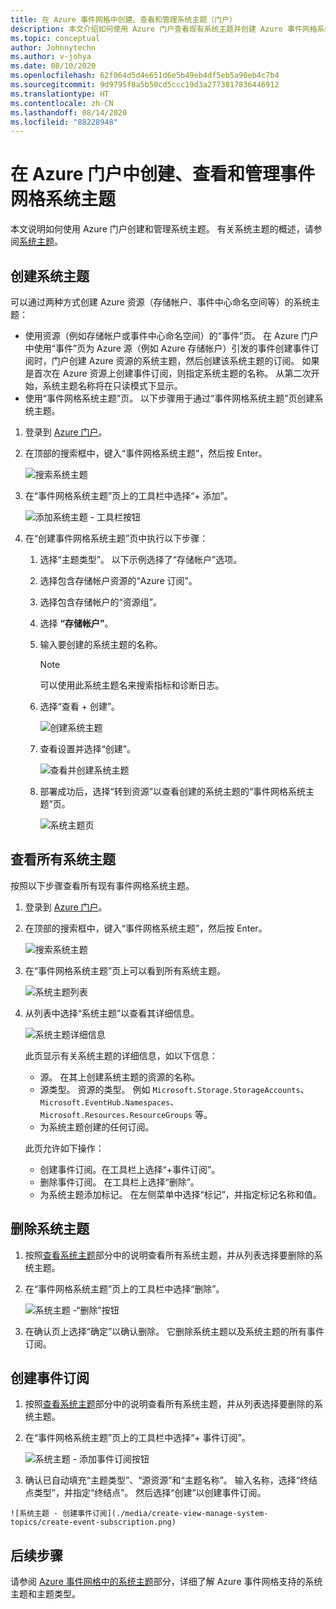 ```yaml
---
title: 在 Azure 事件网格中创建、查看和管理系统主题（门户）
description: 本文介绍如何使用 Azure 门户查看现有系统主题并创建 Azure 事件网格系统主题。
ms.topic: conceptual
author: Johnnytechn
ms.author: v-johya
ms.date: 08/10/2020
ms.openlocfilehash: 62f064d5d4e651d6e5b49eb4df5eb5a90eb4c7b4
ms.sourcegitcommit: 9d9795f8a5b50cd5ccc19d3a2773817836446912
ms.translationtype: HT
ms.contentlocale: zh-CN
ms.lasthandoff: 08/14/2020
ms.locfileid: "88228948"
---
```

# <a name="create-view-and-manage-event-grid-system-topics-in-the-azure-portal"></a>在 Azure 门户中创建、查看和管理事件网格系统主题
本文说明如何使用 Azure 门户创建和管理系统主题。 有关系统主题的概述，请参阅[系统主题](system-topics.md)。

## <a name="create-a-system-topic"></a>创建系统主题
可以通过两种方式创建 Azure 资源（存储帐户、事件中心命名空间等）的系统主题：

- 使用资源（例如存储帐户或事件中心命名空间）的“事件”页。 在 Azure 门户中使用“事件”页为 Azure 源（例如 Azure 存储帐户）引发的事件创建事件订阅时，门户创建 Azure 资源的系统主题，然后创建该系统主题的订阅。 如果是首次在 Azure 资源上创建事件订阅，则指定系统主题的名称。 从第二次开始，系统主题名称将在只读模式下显示。
- 使用“事件网格系统主题”页。 以下步骤用于通过“事件网格系统主题”页创建系统主题。 

1. 登录到 [Azure 门户](https://portal.azure.cn)。
2.  在顶部的搜索框中，键入“事件网格系统主题”，然后按 Enter。 

    ![搜索系统主题](./media/create-view-manage-system-topics/search-system-topics.png)
3. 在“事件网格系统主题”页上的工具栏中选择“+ 添加”。 

    ![添加系统主题 - 工具栏按钮](./media/create-view-manage-system-topics/add-system-topic-menu.png)
4. 在“创建事件网格系统主题”页中执行以下步骤：
    1. 选择“主题类型”。 以下示例选择了“存储帐户”选项。 
    2. 选择包含存储帐户资源的“Azure 订阅”。 
    3. 选择包含存储帐户的“资源组”。 
    4. 选择 **“存储帐户”**。 
    5. 输入要创建的系统主题的名称。 
    
        > [!NOTE]
        > 可以使用此系统主题名来搜索指标和诊断日志。
    6. 选择“查看 + 创建”。

        ![创建系统主题](./media/create-view-manage-system-topics/create-event-grid-system-topic-page.png)
    5. 查看设置并选择“创建”。 
        
        ![查看并创建系统主题](./media/create-view-manage-system-topics/system-topic-review-create.png)
    6.  部署成功后，选择“转到资源”以查看创建的系统主题的“事件网格系统主题”页。 

        ![系统主题页](./media/create-view-manage-system-topics/system-topic-page.png)


## <a name="view-all-system-topics"></a>查看所有系统主题
按照以下步骤查看所有现有事件网格系统主题。 

1. 登录到 [Azure 门户](https://portal.azure.cn)。
2.  在顶部的搜索框中，键入“事件网格系统主题”，然后按 Enter。 

    ![搜索系统主题](./media/create-view-manage-system-topics/search-system-topics.png)
3. 在“事件网格系统主题”页上可以看到所有系统主题。 

    ![系统主题列表](./media/create-view-manage-system-topics/list-system-topics.png)
4. 从列表中选择“系统主题”以查看其详细信息。 

    ![系统主题详细信息](./media/create-view-manage-system-topics/system-topic-details.png)

    此页显示有关系统主题的详细信息，如以下信息： 
    - 源。 在其上创建系统主题的资源的名称。
    - 源类型。 资源的类型。 例如 `Microsoft.Storage.StorageAccounts`、`Microsoft.EventHub.Namespaces`、`Microsoft.Resources.ResourceGroups` 等。
    - 为系统主题创建的任何订阅。

    此页允许如下操作：
    - 创建事件订阅。在工具栏上选择“+事件订阅”。 
    - 删除事件订阅。 在工具栏上选择“删除”。 
    - 为系统主题添加标记。 在左侧菜单中选择“标记”，并指定标记名称和值。 


## <a name="delete-a-system-topic"></a>删除系统主题
1. 按照[查看系统主题](#view-all-system-topics)部分中的说明查看所有系统主题，并从列表选择要删除的系统主题。 
2. 在“事件网格系统主题”页上的工具栏中选择“删除”。  

    ![系统主题 -“删除”按钮](./media/create-view-manage-system-topics/system-topic-delete-button.png)
3. 在确认页上选择“确定”以确认删除。 它删除系统主题以及系统主题的所有事件订阅。  

## <a name="create-an-event-subscription"></a>创建事件订阅
1. 按照[查看系统主题](#view-all-system-topics)部分中的说明查看所有系统主题，并从列表选择要删除的系统主题。 
2. 在“事件网格系统主题”页上的工具栏中选择“+ 事件订阅”。  

    ![系统主题 - 添加事件订阅按钮](./media/create-view-manage-system-topics/add-event-subscription-button.png)
3.   确认已自动填充“主题类型”、“源资源”和“主题名称”。  输入名称，选择“终结点类型”，并指定“终结点”。 然后选择“创建”以创建事件订阅。 

    ![系统主题 - 创建事件订阅](./media/create-view-manage-system-topics/create-event-subscription.png)

## <a name="next-steps"></a>后续步骤
请参阅 [Azure 事件网格中的系统主题](system-topics.md)部分，详细了解 Azure 事件网格支持的系统主题和主题类型。 

